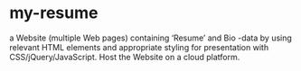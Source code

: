 # my-resume
a Website (multiple Web pages) containing ‘Resume’ and Bio -data by using relevant HTML elements and appropriate styling for presentation with CSS/jQuery/JavaScript. Host the Website on a cloud platform.
